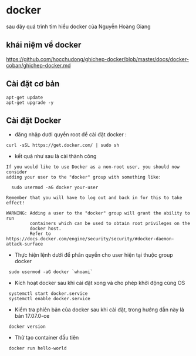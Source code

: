 # docker
sau đây quá trình tìm hiểu docker của Nguyễn Hoàng Giang

## khái niệm về docker 
https://github.com/hocchudong/ghichep-docker/blob/master/docs/docker-coban/ghichep-docker.md

## Cài đặt cơ bản
 ``` 
 apt-get update
 apt-get upgrade -y
 ```
 ## Cài đặt Docker
 - đăng nhập dưới quyền root để cài đặt docker :
 ```
 curl -sSL https://get.docker.com/ | sudo sh
 ```
- kết quả như sau là cài thành công
```
If you would like to use Docker as a non-root user, you should now consider
adding your user to the "docker" group with something like:

  sudo usermod -aG docker your-user

Remember that you will have to log out and back in for this to take effect!

WARNING: Adding a user to the "docker" group will grant the ability to run
         containers which can be used to obtain root privileges on the
         docker host.
         Refer to https://docs.docker.com/engine/security/security/#docker-daemon-attack-surface
```
- Thực hiện lệnh dưới để phân quyền cho user hiện tại thuộc group docker
```
 sudo usermod -aG docker `whoami`
```
- Kích hoạt docker sau khi cài đặt xong và cho phép khởi động cùng OS
```
 systemctl start docker.service
 systemctl enable docker.service
```
- Kiểm tra phiên bản của docker sau khi cài đặt, trong hướng dẫn này là bản 17.07.0-ce
```
 docker version
```

- Thử tạo container đầu tiên
```
 docker run hello-world
 ``` 
 
